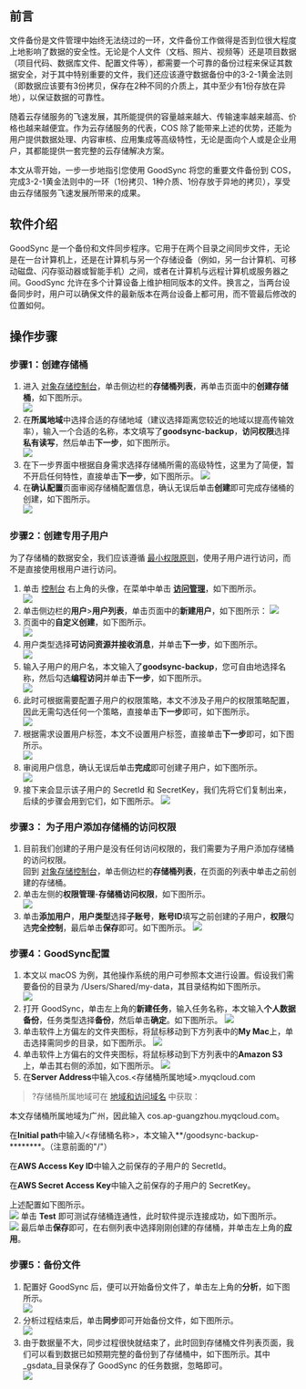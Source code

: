 ## 前言
文件备份是文件管理中始终无法绕过的一环，文件备份工作做得是否到位很大程度上地影响了数据的安全性。无论是个人文件（文档、照片、视频等）还是项目数据（项目代码、数据库文件、配置文件等），都需要一个可靠的备份过程来保证其数据安全，对于其中特别重要的文件，我们还应该遵守数据备份中的3-2-1黄金法则（即数据应该要有3份拷贝，保存在2种不同的介质上，其中至少有1份存放在异地），以保证数据的可靠性。  

随着云存储服务的飞速发展，其所能提供的容量越来越大、传输速率越来越高、价格也越来越便宜。作为云存储服务的代表，COS 除了能带来上述的优势，还能为用户提供数据处理、内容审核、应用集成等高级特性，无论是面向个人或是企业用户，其都能提供一套完整的云存储解决方案。  

本文从零开始，一步一步地指引您使用 GoodSync 将您的重要文件备份到 COS，完成3-2-1黄金法则中的一环（1份拷贝、1种介质、1份存放于异地的拷贝），享受由云存储服务飞速发展所带来的成果。  

## 软件介绍
GoodSync 是一个备份和文件同步程序。它用于在两个目录之间同步文件，无论是在一台计算机上，还是在计算机与另一个存储设备（例如，另一台计算机、可移动磁盘、闪存驱动器或智能手机）之间，或者在计算机与远程计算机或服务器之间。GoodSync 允许在多个计算设备上维护相同版本的文件。换言之，当两台设备同步时，用户可以确保文件的最新版本在两台设备上都可用，而不管最后修改的位置如何。  

## 操作步骤 
### 步骤1：创建存储桶
1. 进入 [对象存储控制台](https://console.cloud.tencent.com/cos5)，单击侧边栏的**存储桶列表**，再单击页面中的**创建存储桶**，如下图所示。  
![](https://qcloudimg.tencent-cloud.cn/raw/d4ffa6ff099c6303205528680ca60aa6.png)
2. 在**所属地域**中选择合适的存储地域（建议选择距离您较近的地域以提高传输效率），输入一个合适的名称，本文填写了**goodsync-backup**，**访问权限**选择**私有读写**，然后单击**下一步**，如下图所示。  
![](https://qcloudimg.tencent-cloud.cn/raw/b4d3a5ce7a9d697c7d0e82b124062a74.png)
3. 在下一步界面中根据自身需求选择存储桶所需的高级特性，这里为了简便，暂不开启任何特性，直接单击**下一步**，如下图所示。
![](https://qcloudimg.tencent-cloud.cn/raw/f561db3bb9da146b5d644083256989d1.png)
4. 在**确认配置**页面审阅存储桶配置信息，确认无误后单击**创建**即可完成存储桶的创建，如下图所示。  
![](https://qcloudimg.tencent-cloud.cn/raw/5ecf186545003338f5e301e764d9507c.png)

### 步骤2：创建专用子用户
为了存储桶的数据安全，我们应该遵循 [最小权限原则](https://baike.baidu.com/item/%E6%9C%80%E5%B0%8F%E6%9D%83%E9%99%90%E5%8E%9F%E5%88%99)，使用子用户进行访问，而不是直接使用根用户进行访问。  

1. 单击 [控制台](https://console.cloud.tencent.com/cos5) 右上角的头像，在菜单中单击 **[访问管理](https://cloud.tencent.com/product/cam?from=10680)**，如下图所示。  
![](https://qcloudimg.tencent-cloud.cn/raw/09cc1ca7d0eb39519a985f94506b9bf6.png)
2. 单击侧边栏的**用户**>**用户列表**，单击页面中的**新建用户**，如下图所示：
![](https://qcloudimg.tencent-cloud.cn/raw/7d0c876ec389be783bd72debffbfacf0.png)
3. 页面中的**自定义创建**，如下图所示。  
![](https://qcloudimg.tencent-cloud.cn/raw/1a2cc6e9789256707fcb21b4f669957f.png)
4. 用户类型选择**可访问资源并接收消息**，并单击**下一步**，如下图所示。  
![](https://qcloudimg.tencent-cloud.cn/raw/3de21b83968466d405e95d3609758f1f.png)
5. 输入子用户的用户名，本文输入了**goodsync-backup**，您可自由地选择名称，然后勾选**编程访问**并单击**下一步**，如下图所示。  
![](https://qcloudimg.tencent-cloud.cn/raw/d2993fc0cb72257d1aff911ec40591ce.png)
6. 此时可根据需要配置子用户的权限策略，本文不涉及子用户的权限策略配置，因此无需勾选任何一个策略，直接单击**下一步**即可，如下图所示。  
![](https://qcloudimg.tencent-cloud.cn/raw/1bf3ff0f7730332df9d2d1410795ad7e.png)
7. 根据需求设置用户标签，本文不设置用户标签，直接单击**下一步**即可，如下图所示。  
![](https://qcloudimg.tencent-cloud.cn/raw/4f00bf119a95da279a451596891c01d9.png)
8. 审阅用户信息，确认无误后单击**完成**即可创建子用户，如下图所示。  
![](https://qcloudimg.tencent-cloud.cn/raw/1e26193791f824bba210a59dc451ca18.png)
9. 接下来会显示该子用户的 SecretId 和 SecretKey，我们先将它们复制出来，后续的步骤会用到它们，如下图所示。 
![](https://qcloudimg.tencent-cloud.cn/raw/729cd67a0fe04624dacb92ffcfd6e0b0.png)

### 步骤3： 为子用户添加存储桶的访问权限
1. 目前我们创建的子用户是没有任何访问权限的，我们需要为子用户添加存储桶的访问权限。  
回到 [对象存储控制台](https://console.cloud.tencent.com/cos)，单击侧边栏的**存储桶列表**，在页面的列表中单击之前创建的存储桶。  
2. 单击左侧的**权限管理**-**存储桶访问权限**，如下图所示。  
![](https://qcloudimg.tencent-cloud.cn/raw/cba659269d325ad26794691fd9a848d7.png)
3. 单击**添加用户**，**用户类型**选择**子账号**，**账号ID**填写之前创建的子用户，**权限**勾选**完全控制**，最后单击**保存**即可。如下图所示。
![](https://qcloudimg.tencent-cloud.cn/raw/d5229363ae463a2f3972f735f687b8ca.png)

### 步骤4：GoodSync配置
1. 本文以 macOS 为例，其他操作系统的用户可参照本文进行设置。假设我们需要备份的目录为 /Users/Shared/my-data，其目录结构如下图所示。  
![](https://qcloudimg.tencent-cloud.cn/raw/6b92778a13a370a53c44d72182ed7576.png)
2. 打开 GoodSync，单击左上角的**新建任务**，输入任务名称，本文输入**个人数据备份**，任务类型选择**备份**，然后单击**确定**。如下图所示。 
![](https://qcloudimg.tencent-cloud.cn/raw/85df1781f7f41d3d085320766229db78.png)
3. 单击软件上方偏左的文件夹图标，将鼠标移动到下方列表中的**My Mac**上，单击选择需同步的目录，如下图所示。
![](https://qcloudimg.tencent-cloud.cn/raw/720a877d3b5b5b51d837afd9760bc0d9.png)
4. 单击软件上方偏右的文件夹图标，将鼠标移动到下方列表中的**Amazon S3**上，单击其右侧的添加，如下图所示。
![](https://qcloudimg.tencent-cloud.cn/raw/59296360768a0043f9d31fbbff88cdd6.png)
5. 在**Server Address**中输入cos.<存储桶所属地域>.myqcloud.com  

>?存储桶所属地域可在 [地域和访问域名](https://cloud.tencent.com/document/product/436/6224?from=10680) 中获取：

本文存储桶所属地域为广州，因此输入 cos.ap-guangzhou.myqcloud.com。

在**Initial path**中输入/<存储桶名称>，本文输入**/goodsync-backup-********。（注意前面的"/"）  

在**AWS Access Key ID**中输入之前保存的子用户的 SecretId。

在**AWS Secret Access Key**中输入之前保存的子用户的 SecretKey。

上述配置如下图所示。  
![](https://qcloudimg.tencent-cloud.cn/raw/6573aef43eed858afdd1f177c4aadd5e.png)
单击 **Test** 即可测试存储桶连通性，此时软件提示连接成功，如下图所示。  
![](https://qcloudimg.tencent-cloud.cn/raw/82ad9011595debbbfd27daab6f3ee6c6.png)
最后单击**保存**即可，在右侧列表中选择刚刚创建的存储桶，并单击左上角的**应用**。


### 步骤5：备份文件
1. 配置好 GoodSync 后，便可以开始备份文件了，单击左上角的**分析**，如下图所示。  
![](https://qcloudimg.tencent-cloud.cn/raw/24c1681c496a3ccbbefeecadbaaf89e5.png)
2. 分析过程结束后，单击**同步**即可开始备份文件，如下图所示。  
![](https://qcloudimg.tencent-cloud.cn/raw/41fab7a7111cebb67bf266e3122e76ce.png)
3. 由于数据量不大，同步过程很快就结束了，此时回到存储桶文件列表页面，我们可以看到数据已如预期完整的备份到了存储桶中，如下图所示。其中_gsdata_目录保存了 GoodSync 的任务数据，忽略即可。  
![](https://qcloudimg.tencent-cloud.cn/raw/8893f5715dd157f6ec62ef5c04c336b1.png)
